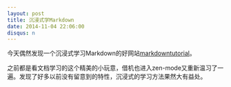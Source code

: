 ```yaml
---
layout: post
title: 沉浸式学Markdown
date: 2014-11-04 22:06:00
disqus: n
---
```


今天偶然发现一个沉浸式学习Markdown的好网站[markdowntutorial](http://markdowntutorial.com/)。

之前都是看文档学习的这个精美的小玩意，借机也进入zen-mode又重新温习了一遍。发现了好多以前没有留意到的特性，沉浸式的学习方法果然大有益处。

